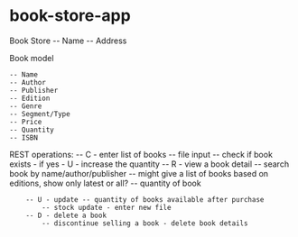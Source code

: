 # book-store-app
Book Store 
	-- Name 
	-- Address
	
Book model 

	-- Name
	-- Author
	-- Publisher
	-- Edition
	-- Genre 
	-- Segment/Type
	-- Price
	-- Quantity
	-- ISBN
REST operations: 
		-- C - enter list of books -- file input
			-- check if book exists - if yes - U - increase the quantity
		-- R - view a book detail
		-- search book by name/author/publisher 
			-- might give a list of books based on editions, show only latest or all?
			-- quantity of book

		-- U - update -- quantity of books available after purchase
			-- stock update - enter new file 
		-- D - delete a book
			-- discontinue selling a book - delete book details
